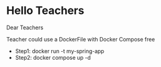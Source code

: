 <h1>Hello Teachers</h1>
<p>Dear Teachers<p>
<p>Teacher could use a DockerFile with Docker Compose free</p>
<ul>
  <li>
    Step1: docker run -t my-spring-app
  </li>
  <li>
    Step2: docker compose up -d
  </li>
</ul>
